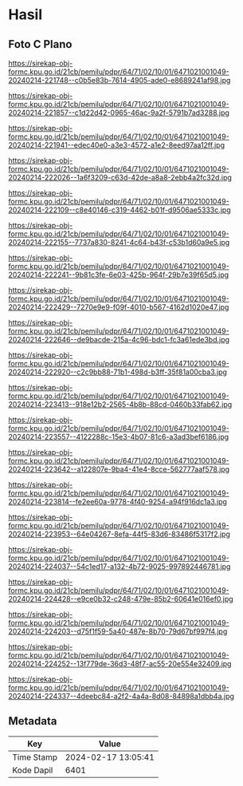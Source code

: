 # Hasil

## Foto C Plano

https://sirekap-obj-formc.kpu.go.id/21cb/pemilu/pdpr/64/71/02/10/01/6471021001049-20240214-221748--c0b5e83b-7614-4905-ade0-e8689241af98.jpg

https://sirekap-obj-formc.kpu.go.id/21cb/pemilu/pdpr/64/71/02/10/01/6471021001049-20240214-221857--c1d22d42-0965-46ac-9a2f-5791b7ad3288.jpg

https://sirekap-obj-formc.kpu.go.id/21cb/pemilu/pdpr/64/71/02/10/01/6471021001049-20240214-221941--edec40e0-a3e3-4572-a1e2-8eed97aa12ff.jpg

https://sirekap-obj-formc.kpu.go.id/21cb/pemilu/pdpr/64/71/02/10/01/6471021001049-20240214-222026--1a6f3209-c63d-42de-a8a8-2ebb4a2fc32d.jpg

https://sirekap-obj-formc.kpu.go.id/21cb/pemilu/pdpr/64/71/02/10/01/6471021001049-20240214-222109--c8e40146-c319-4462-b01f-d9506ae5333c.jpg

https://sirekap-obj-formc.kpu.go.id/21cb/pemilu/pdpr/64/71/02/10/01/6471021001049-20240214-222155--7737a830-8241-4c64-b43f-c53b1d60a9e5.jpg

https://sirekap-obj-formc.kpu.go.id/21cb/pemilu/pdpr/64/71/02/10/01/6471021001049-20240214-222241--9b81c3fe-6e03-425b-964f-29b7e39f65d5.jpg

https://sirekap-obj-formc.kpu.go.id/21cb/pemilu/pdpr/64/71/02/10/01/6471021001049-20240214-222429--7270e9e9-f09f-4010-b567-4162d1020e47.jpg

https://sirekap-obj-formc.kpu.go.id/21cb/pemilu/pdpr/64/71/02/10/01/6471021001049-20240214-222646--de9bacde-215a-4c96-bdc1-fc3a61ede3bd.jpg

https://sirekap-obj-formc.kpu.go.id/21cb/pemilu/pdpr/64/71/02/10/01/6471021001049-20240214-222920--c2c9bb88-71b1-498d-b3ff-35f81a00cba3.jpg

https://sirekap-obj-formc.kpu.go.id/21cb/pemilu/pdpr/64/71/02/10/01/6471021001049-20240214-223413--918e12b2-2565-4b8b-88cd-0460b33fab62.jpg

https://sirekap-obj-formc.kpu.go.id/21cb/pemilu/pdpr/64/71/02/10/01/6471021001049-20240214-223557--4122288c-15e3-4b07-81c6-a3ad3bef6186.jpg

https://sirekap-obj-formc.kpu.go.id/21cb/pemilu/pdpr/64/71/02/10/01/6471021001049-20240214-223642--a122807e-9ba4-41e4-8cce-562777aaf578.jpg

https://sirekap-obj-formc.kpu.go.id/21cb/pemilu/pdpr/64/71/02/10/01/6471021001049-20240214-223814--fe2ee60a-9778-4f40-9254-a94f916dc1a3.jpg

https://sirekap-obj-formc.kpu.go.id/21cb/pemilu/pdpr/64/71/02/10/01/6471021001049-20240214-223953--64e04267-8efa-44f5-83d6-83486f5317f2.jpg

https://sirekap-obj-formc.kpu.go.id/21cb/pemilu/pdpr/64/71/02/10/01/6471021001049-20240214-224037--54c1ed17-a132-4b72-9025-997892446781.jpg

https://sirekap-obj-formc.kpu.go.id/21cb/pemilu/pdpr/64/71/02/10/01/6471021001049-20240214-224428--e9ce0b32-c248-479e-85b2-60641e016ef0.jpg

https://sirekap-obj-formc.kpu.go.id/21cb/pemilu/pdpr/64/71/02/10/01/6471021001049-20240214-224203--d75f1f59-5a40-487e-8b70-79d67bf997f4.jpg

https://sirekap-obj-formc.kpu.go.id/21cb/pemilu/pdpr/64/71/02/10/01/6471021001049-20240214-224252--13f779de-36d3-48f7-ac55-20e554e32409.jpg

https://sirekap-obj-formc.kpu.go.id/21cb/pemilu/pdpr/64/71/02/10/01/6471021001049-20240214-224337--4deebc84-a2f2-4a4a-8d08-84898a1dbb4a.jpg


## Metadata

| Key        | Value               |
| ---------- | ------------------- |
| Time Stamp | 2024-02-17 13:05:41 |
| Kode Dapil | 6401                |



